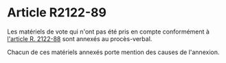 # Article R2122-89

Les matériels de vote qui n'ont pas été pris en compte conformément à [l'article R. 2122-88][1] sont annexés au procès-verbal. 
  
  
Chacun de ces matériels annexés porte mention des causes de l'annexion.

 [1]: /affichCodeArticle.do?cidTexte=LEGITEXT000006072050&idArticle=LEGIARTI000024280558&dateTexte=&categorieLien=cid